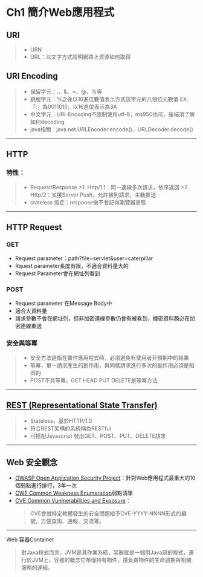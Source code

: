 # Ch1 簡介Web應用程式

## URI
>* URN
>* URL：以文字方式說明網路上資源如何取得

## URI Encoding
>* 保留字元：:、&、=、@、%等
>* 跳脫字元：%之後以16進位數值表示方式該字元的八個位元數值
>EX.「:」為0011010，以16進位表示為3A
>* 中文字元：URI-Encoding不限制使用utf-8，ms950也可，後端須了解如何decoding
>* java相關：java.net.URLEncoder.encode()、URLDecoder.decode()
---
## HTTP
### 特性：
  >* Request/Response
    >1. Http/1.1：同一連線多次請求，依序返回
    >2. Http/2：支援Server Push，允許接到請求，主動推送
  >* stateless 協定：response後不會記得瀏覽器狀態
---
## HTTP Request

### GET
* Request parameter：path?file=servlet&user=caterpillar
* Rquest parameter長度有限，不適合資料量大的
* Request Parameter會在網址列看到

### POST
* Request parameter 在Message Body中
* 適合大資料量
* 請求參數不會在網址列，但非加密連線參數仍會有被看到，機密資料務必在加密連線重送

### 安全與等冪
>* 安全方法是指在實作應用程式時，必須避免有使用者非預期中的結果
>* 等冪，單一請求產生的副作用，與同樣請求進行多次的副作用必須是相同的
>* POST不具等冪，GET HEAD PUT DELETE是等冪方法
---
## [REST (Representational State Transfer)](https://zh.wikipedia.org/wiki/%E8%A1%A8%E7%8E%B0%E5%B1%82%E7%8A%B6%E6%80%81%E8%BD%AC%E6%8D%A2)
>* Stateless，基於HTTP/1.0
>* 符合REST架構的系統稱為RESTful
>* 可搭配Javascript 發出GET、POST、PUT、DELETE請求
---
## Web 安全觀念
* [OWASP Open Application Security Project](https://owasp.org/www-project-top-ten/)：針對Web應用程式最重大的10個弱點進行排行，3年一次
* [CWE Common Weakness Enumeration](https://cwe.mitre.org/data/)弱點清單
* [CVE Common Vunlnerabilities and Exposure](https://cve.mitre.org/cve/)：
  >CVE會就特定軟體發生的安全問題給予CVE-YYYY-NNNN形式的編號，方便查詢、通報、交流等。
---
Web 容器Container
>對Java程式而言，JVM是其作業系統，容器就是一個用Java寫的程式，運行於JVM上，容器的概念它布僅持有物件，還負責物件的生命週期與相關服務的連結。
